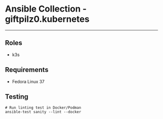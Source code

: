 # Ansible Collection - giftpilz0.kubernetes

______________________________________________________________________

## Roles

- k3s

## Requirements

- Fedora Linux 37

## Testing

```
# Run linting test in Docker/Podman
ansible-test sanity --lint --docker
```
